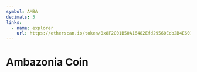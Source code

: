 ```yaml
---
symbol: AMBA
decimals: 5
links:
  - name: explorer
    url: https://etherscan.io/token/0x8F2C01B50A16482Efd29560Ecb2B4E6016CC3886
---
```


# Ambazonia Coin
